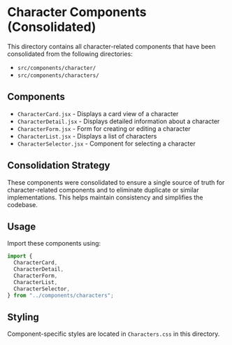 # Character Components (Consolidated)

This directory contains all character-related components that have been consolidated from the following directories:

- `src/components/character/`
- `src/components/characters/`

## Components

- `CharacterCard.jsx` - Displays a card view of a character
- `CharacterDetail.jsx` - Displays detailed information about a character
- `CharacterForm.jsx` - Form for creating or editing a character
- `CharacterList.jsx` - Displays a list of characters
- `CharacterSelector.jsx` - Component for selecting a character

## Consolidation Strategy

These components were consolidated to ensure a single source of truth for character-related components and to eliminate duplicate or similar implementations. This helps maintain consistency and simplifies the codebase.

## Usage

Import these components using:

```javascript
import {
  CharacterCard,
  CharacterDetail,
  CharacterForm,
  CharacterList,
  CharacterSelector,
} from "../components/characters";
```

## Styling

Component-specific styles are located in `Characters.css` in this directory.

